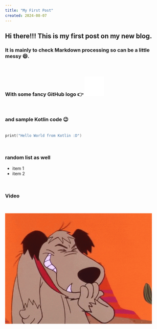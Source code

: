 ```yaml
---
title: "My First Post"
created: 2024-08-07
---
```


## Hi there!!! This is my first post on my new blog. 

### It is mainly to check Markdown processing so can be a little messy 😄.

<br/>

### With some fancy GitHub logo 👉 ![GitHub](/pages/posts/first-post/github-logo.svg "GitHub")

<br/>

### and sample Kotlin code 😉

```kotlin

print("Hello World from Kotlin :D")

```

<br/>

### random list as well

* item 1
* item 2

<br/>

### Video

<br/>

<img class="animated-gif" src="/pages/posts/first-post/giphy.gif"></img>
